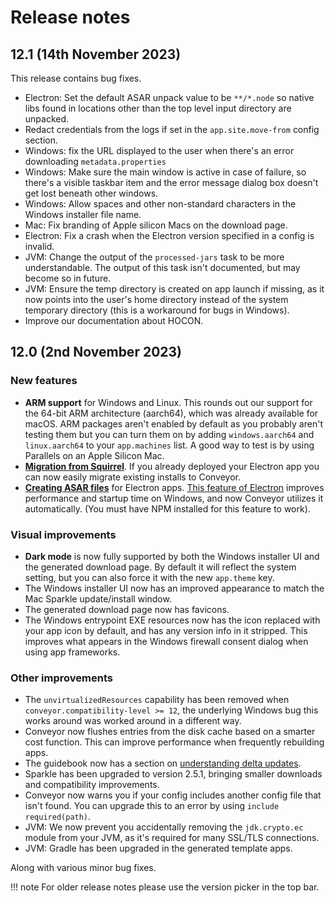 # Release notes

## 12.1 (14th November 2023)

This release contains bug fixes.

* Electron: Set the default ASAR unpack value to be `**/*.node` so native libs found in locations other than the top level input directory are unpacked. 
* Redact credentials from the logs if set in the `app.site.move-from` config section.
* Windows: fix the URL displayed to the user when there's an error downloading `metadata.properties`
* Windows: Make sure the main window is active in case of failure, so there's a visible taskbar item and the error message dialog box doesn't get lost beneath other windows. 
* Windows: Allow spaces and other non-standard characters in the Windows installer file name. 
* Mac: Fix branding of Apple silicon Macs on the download page.
* Electron: Fix a crash when the Electron version specified in a config is invalid.
* JVM: Change the output of the `processed-jars` task to be more understandable. The output of this task isn't documented, but may become so in future.
* JVM: Ensure the temp directory is created on app launch if missing, as it now points into the user's home directory instead of the system
  temporary directory (this is a workaround for bugs in Windows).
* Improve our documentation about HOCON.

## 12.0 (2nd November 2023)

### New features

* **ARM support** for Windows and Linux. This rounds out our support for the 64-bit ARM architecture (aarch64), which was already available
  for macOS. ARM packages aren't enabled by default as you probably aren't testing them but you can turn them on by adding `windows.aarch64`
  and `linux.aarch64` to your `app.machines` list. A good way to test is by using Parallels on an Apple Silicon Mac.
* **[Migration from Squirrel](migrating-electron-apps.md)**. If you already deployed your Electron app you can now easily migrate existing installs to Conveyor.  
* **[Creating ASAR files](configs/electron.md#appelectronasar)** for Electron apps. [This feature of Electron](https://www.electronjs.org/docs/latest/tutorial/asar-archives) improves performance and startup time 
  on Windows, and now Conveyor utilizes it automatically. (You must have NPM installed for this feature to work).

### Visual improvements

* **Dark mode** is now fully supported by both the Windows installer UI and the generated download page. By default it will reflect the system setting, but you can also force it with the new `app.theme` key.
* The Windows installer UI now has an improved appearance to match the Mac Sparkle update/install window.
* The generated download page now has favicons.
* The Windows entrypoint EXE resources now has the icon replaced with your app icon by default, and has any version info in it stripped. This improves what appears in the Windows firewall consent dialog when using app frameworks.

### Other improvements

* The `unvirtualizedResources` capability has been removed when `conveyor.compatibility-level >= 12`, the underlying Windows bug this works around was worked around in a different way. 
* Conveyor now flushes entries from the disk cache based on a smarter cost function. This can improve performance when frequently rebuilding apps.
* The guidebook now has a section on [understanding delta updates](understanding-delta-updates.md).
* Sparkle has been upgraded to version 2.5.1, bringing smaller downloads and compatibility improvements.
* Conveyor now warns you if your config includes another config file that isn't found. You can upgrade this to an error by using `include required(path)`.
* JVM: We now prevent you accidentally removing the `jdk.crypto.ec` module from your JVM, as it's required for many SSL/TLS connections.
* JVM: Gradle has been upgraded in the generated template apps.

Along with various minor bug fixes.

!!! note 
    For older release notes please use the version picker in the top bar.
